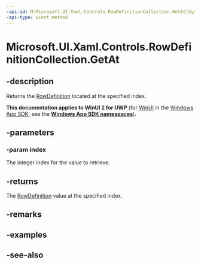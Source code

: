 ```yaml
---
-api-id: M:Microsoft.UI.Xaml.Controls.RowDefinitionCollection.GetAt(System.UInt32)
-api-type: winrt method
---
```


<!-- Method syntax
public Windows.UI.Xaml.Controls.RowDefinition GetAt(System.UInt32 index)
-->

# Microsoft.UI.Xaml.Controls.RowDefinitionCollection.GetAt

## -description
Returns the [RowDefinition](rowdefinition.md) located at the specified index.

**This documentation applies to WinUI 2 for UWP** (for [WinUI](/windows/apps/winui/winui3/) in the [Windows App SDK](/windows/apps/windows-app-sdk/), see the **[Windows App SDK namespaces](/windows/windows-app-sdk/api/winrt/)**).

## -parameters
### -param index
The integer index for the value to retrieve.

## -returns
The [RowDefinition](grid_rowdefinitions.md) value at the specified index.

## -remarks

## -examples

## -see-also
